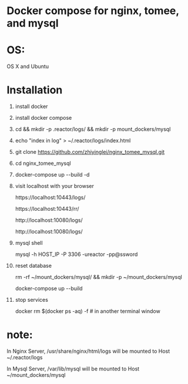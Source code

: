 # Docker compose for nginx, tomee, and mysql

# OS: 
  
  OS X and Ubuntu 

# Installation 

1. install docker

2. install docker compose

3. cd && mkdir -p .reactor/logs/ && mkdir -p mount_dockers/mysql

4. echo "index in log" > ~/.reactor/logs/index.html

5. git clone https://github.com/zhiyinglei/nginx_tomee_mysql.git

6. cd nginx_tomee_mysql

7. docker-compose up --build -d

8. visit localhost with your browser

   https://localhost:10443/logs/

   https://localhost:10443/rr/
   
   http://localhost:10080/logs/

   http://localhost:10080/logs/

9. mysql shell
   
   mysql -h HOST_IP -P 3306 -ureactor  -pp@ssword

10. reset database
    
    rm -rf ~/mount_dockers/mysql/ && mkdir -p ~/mount_dockers/mysql
    
    docker-compose up --build

11. stop services
    
    docker rm $(docker ps -aq) -f  # in another terminal window

# note: 

   In Nginx Server, /usr/share/nginx/html/logs will be mounted to Host ~/.reactor/logs
   
   In Mysql Server, /var/lib/mysql will be mounted to Host ~/mount_dockers/mysql
